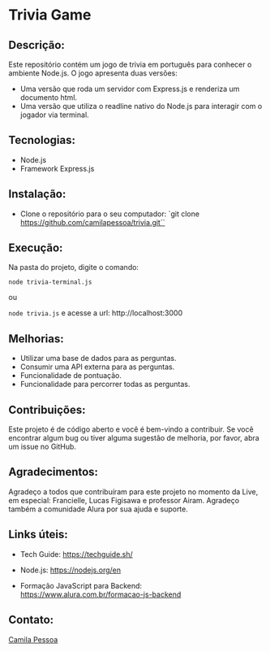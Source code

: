 # Trivia Game

## Descrição:

Este repositório contém um jogo de trivia em português para conhecer o ambiente Node.js. O jogo apresenta duas versões:

- Uma versão que roda um servidor com Express.js e renderiza um documento html.
- Uma versão que utiliza o readline nativo do Node.js para interagir com o jogador via terminal.

## Tecnologias:

- Node.js
- Framework Express.js

## Instalação:

- Clone o repositório para o seu computador:
 `git clone https://github.com/camilapessoa/trivia.git``

## Execução:

Na pasta do projeto, digite o comando:

``node trivia-terminal.js`` 

ou

`node trivia.js` e acesse a  url: http://localhost:3000


## Melhorias:

- Utilizar uma base de dados para as perguntas.
- Consumir uma API externa para as perguntas.
- Funcionalidade de pontuação.
- Funcionalidade para percorrer todas as perguntas.

## Contribuições:

Este projeto é de código aberto e você é bem-vindo a contribuir. Se você encontrar algum bug ou tiver alguma sugestão de melhoria, por favor, abra um issue no GitHub.


## Agradecimentos:

Agradeço a todos que contribuíram para este projeto no momento da Live, em especial: Francielle, Lucas Figisawa e professor Airam.
Agradeço também a comunidade Alura por sua ajuda e suporte.


## Links úteis:

- Tech Guide: https://techguide.sh/

- Node.js: https://nodejs.org/en

- Formação JavaScript para Backend: https://www.alura.com.br/formacao-js-backend

## Contato:

[Camila Pessoa](https://www.linkedin.com/in/pessoacamila/)
